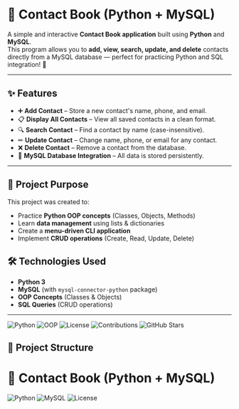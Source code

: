 # 📒 Contact Book (Python + MySQL)

A simple and interactive **Contact Book application** built using **Python** and **MySQL**.  
This program allows you to **add, view, search, update, and delete** contacts directly from a MySQL database — perfect for practicing Python and SQL integration! 🚀

---

## ✨ Features
- ➕ **Add Contact** – Store a new contact's name, phone, and email.
- 📋 **Display All Contacts** – View all saved contacts in a clean format.
- 🔍 **Search Contact** – Find a contact by name (case-insensitive).
- ✏ **Update Contact** – Change name, phone, or email for any contact.
- ❌ **Delete Contact** – Remove a contact from the database.
- 💾 **MySQL Database Integration** – All data is stored persistently.

---
## 🎯 Project Purpose
This project was created to:
- Practice **Python OOP concepts** (Classes, Objects, Methods)
- Learn **data management** using lists & dictionaries
- Create a **menu-driven CLI application**
- Implement **CRUD operations** (Create, Read, Update, Delete)


## 🛠️ Technologies Used
- **Python 3**
- **MySQL** (with `mysql-connector-python` package)
- **OOP Concepts** (Classes & Objects)
- **SQL Queries** (CRUD operations)

---
![Python](https://img.shields.io/badge/Python-3.10-blue?logo=python)
![OOP](https://img.shields.io/badge/OOP-Concepts-yellow?logo=python)
![License](https://img.shields.io/badge/License-MIT-green)
![Contributions](https://img.shields.io/badge/Contributions-Welcome-orange)
![GitHub Stars](https://img.shields.io/github/stars/samiksha29-patil/object-oriented-contact-book?style=social)


## 📂 Project Structure

# 📒 Contact Book (Python + MySQL)

![Python](https://img.shields.io/badge/Python-3.10-blue?logo=python)
![MySQL](https://img.shields.io/badge/MySQL-Database-orange?logo=mysql)
![License](https://img.shields.io/badge/License-MIT-green)

